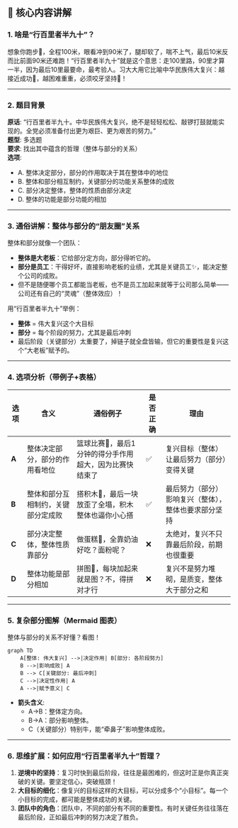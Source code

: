 ## 🌟 核心内容讲解

### 1. 啥是“行百里者半九十”？  
想象你跑步🏃，全程100米，眼看冲到90米了，腿却软了，喘不上气，最后10米反而比前面90米还难跑！“行百里者半九十”就是这个意思：走100里路，90里才算一半，因为最后10里最要命，最考验人。习大大用它比喻中华民族伟大复兴：越接近成功🎯，越困难重重，必须咬牙坚持💪！

---

### 2. 题目背景  
**原话**: “行百里者半九十。中华民族伟大复兴，绝不是轻轻松松、敲锣打鼓就能实现的。全党必须准备付出更为艰巨、更为艰苦的努力。”  
**题型**: 多选题  
**要求**: 找出其中蕴含的哲理（整体与部分的关系）  
**选项**:  
- A. 整体决定部分，部分的作用取决于其在整体中的地位  
- B. 整体和部分相互制约，关键部分的功能关系整体的成败  
- C. 部分决定整体，整体的性质由部分决定  
- D. 整体的功能是部分功能的相加  

---

### 3. 通俗讲解：整体与部分的“朋友圈”关系  
整体和部分就像一个团队：  
- **整体是大老板**：它给部分定方向，部分得听它的。  
- **部分是员工**：干得好坏，直接影响老板的业绩，尤其是关键员工✨，能决定整个公司的成败。  
- 但不是随便哪个员工都能当老板，也不是员工加起来就等于公司那么简单——公司还有自己的“灵魂”（整体效应）！

用“行百里者半九十”举例：  
- **整体** = 伟大复兴这个大目标  
- **部分** = 每个阶段的努力，尤其是最后冲刺  
- 最后阶段（关键部分）太重要了，掉链子就全盘皆输，但它的重要性是复兴这个“大老板”赋予的。

---

### 4. 选项分析（带例子+表格）

| **选项** | **含义** | **通俗例子** | **是否正确** | **理由** |
|----------|----------|--------------|---------------|----------|
| **A** | 整体决定部分，部分的作用看地位 | 篮球比赛🏀，最后1分钟的得分手作用超大，因为比赛快结束了 | ✅ | 复兴目标（整体）让最后努力（部分）变得关键 |
| **B** | 整体和部分互相制约，关键部分定成败 | 搭积木🧱，最后一块放歪了全塌，积木整体也逼你小心搭 | ✅ | 最后努力（部分）影响复兴（整体），整体也要求部分坚持 |
| **C** | 部分决定整体，整体性质靠部分 | 做蛋糕🍰，全靠奶油好吃？面粉呢？ | ❌ | 太绝对，复兴不只靠最后阶段，前期也很重要 |
| **D** | 整体功能是部分相加 | 拼图🧩，每块加起来就是图？不，得拼对才行 | ❌ | 复兴不是努力堆砌，是质变，整体大于部分之和 |

---

### 5. 复杂部分图解（Mermaid 图表）  
整体与部分的关系不好懂？看图！  
```mermaid
graph TD
    A[整体: 伟大复兴] -->|决定作用| B[部分: 各阶段努力]
    B -->|影响成败| A
    B --> C[关键部分: 最后冲刺]
    C -->|决定性作用| A
    A -->|赋予意义| C
```
- **箭头含义**:  
  - A→B：整体定方向。  
  - B→A：部分影响整体。  
  - C（关键部分）特别牛，能“牵鼻子”影响整体成败。

---

### 6. 思维扩展：如何应用“行百里者半九十”哲理？  
1. **逆境中的坚持**：复习时快到最后阶段，往往是最困难的，但这时正是你真正突破的关键。要坚定信心，突破瓶颈！  
2. **大目标的细化**：像复兴的目标这样的大目标，可以分成多个“小目标”。每一个小目标的完成，都可能是整体成功的关键。  
3. **团队中的角色**：团队中，不同的部分有不同的重要性。有时关键任务往往落在最后阶段，正如最后冲刺的努力决定了胜负。

